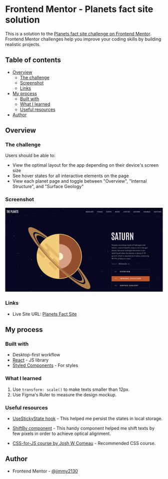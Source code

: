# Frontend Mentor - Planets fact site solution

This is a solution to the [Planets fact site challenge on Frontend Mentor](https://www.frontendmentor.io/challenges/planets-fact-site-gazqN8w_f). Frontend Mentor challenges help you improve your coding skills by building realistic projects. 

## Table of contents

- [Overview](#overview)
  - [The challenge](#the-challenge)
  - [Screenshot](#screenshot)
  - [Links](#links)
- [My process](#my-process)
  - [Built with](#built-with)
  - [What I learned](#what-i-learned)
  - [Useful resources](#useful-resources)
- [Author](#author)

## Overview

### The challenge

Users should be able to:

- View the optimal layout for the app depending on their device's screen size
- See hover states for all interactive elements on the page
- View each planet page and toggle between "Overview", "Internal Structure", and "Surface Geology"

### Screenshot

![Desktop-sized screenshot](/screenshots/screenshot-desktop.png)


### Links

- Live Site URL: [Planets Fact Site](https://planets-fact-site-hwg3twird-jimmy2130.vercel.app/)

## My process

### Built with

- Desktop-first workflow
- [React](https://reactjs.org/) - JS library
- [Styled Components](https://styled-components.com/) - For styles

### What I learned

1. Use `transform: scale()` to make texts smaller than 12px.
2. Use Figma's Ruler to measure the design mockup.

### Useful resources

- [UseStickyState hook](https://www.joshwcomeau.com/react/persisting-react-state-in-localstorage/) - This helped me persist the states in local storage.

- [ShiftBy component](https://www.joshwcomeau.com/snippets/react-components/shift-by/) - This handy component helped me shift texts by few pixels in order to achieve optical alignment.

- [CSS-for-JS course by Josh W Comeau](https://css-for-js.dev) - Recommended CSS course. 

## Author

- Frontend Mentor - [@jimmy2130](https://www.frontendmentor.io/profile/jimmy2130)